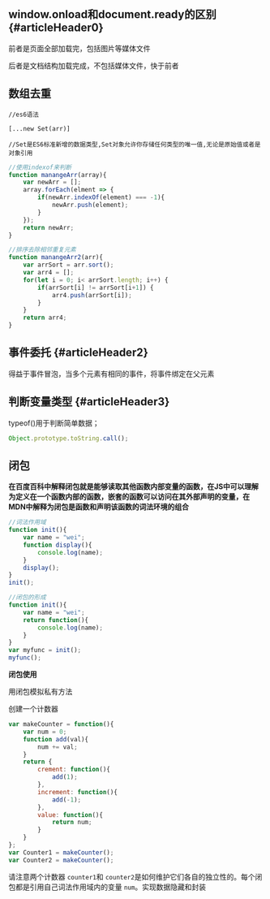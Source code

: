 ## window.onload和document.ready的区别 {#articleHeader0}

前者是页面全部加载完，包括图片等媒体文件

后者是文档结构加载完成，不包括媒体文件，快于前者

## 数组去重

```
//es6语法

[...new Set(arr)]

//Set是ES6标准新增的数据类型,Set对象允许你存储任何类型的唯一值,无论是原始值或者是对象引用
```

```js
//使用indexof来判断
function manangeArr(array){
    var newArr = [];
    array.forEach(elment => {
        if(newArr.indexOf(element) === -1){
            newArr.push(element);
        }
    });
    return newArr;
}
```

```js
//排序去除相邻重复元素
function manangeArr2(arr){
    var arrSort = arr.sort();  
    var arr4 = [];  
    for(let i = 0; i< arrSort.length; i++) {  
        if(arrSort[i] != arrSort[i+1]) {  
            arr4.push(arrSort[i]);  
        }  
    }  
    return arr4;
}
```

## 事件委托 {#articleHeader2}

得益于事件冒泡，当多个元素有相同的事件，将事件绑定在父元素

## 判断变量类型 {#articleHeader3}

typeof\(\)用于判断简单数据；

```js
Object.prototype.toString.call();
```

## 闭包

**在百度百科中解释闭包就是能够读取其他函数内部变量的函数，在JS中可以理解为定义在一个函数内部的函数，嵌套的函数可以访问在其外部声明的变量，在MDN中解释为闭包是函数和声明该函数的词法环境的组合**

```js
//词法作用域
function init(){
    var name = "wei";
    function display(){
        console.log(name);
    }
    display();
}
init();
```

```js
//闭包的形成
function init(){
    var name = "wei";
    return function(){
        console.log(name);
    }
}
var myfunc = init();
myfunc();
```

**闭包使用**

用闭包模拟私有方法

创建一个计数器

```js
var makeCounter = function(){
    var num = 0;
    function add(val){
        num += val;
    }
    return {
        crement: function(){
            add(1);
        },
        increment: function(){
            add(-1);
        },
        value: function(){
            return num;
        }
    }
};
var Counter1 = makeCounter();
var Counter2 = makeCounter();
```

请注意两个计数器 `counter1`和 `counter2`是如何维护它们各自的独立性的。每个闭包都是引用自己词法作用域内的变量 `num`。实现数据隐藏和封装

